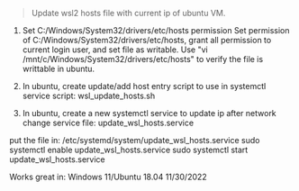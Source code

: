 >Update wsl2 hosts file with current ip of ubuntu VM.

1. Set C:/Windows/System32/drivers/etc/hosts permission
Set permission of C:/Windows/System32/drivers/etc/hosts, grant all permission to current login user, and set file as writable.
Use "vi /mnt/c/Windows/System32/drivers/etc/hosts" to verify the file is writtable in ubuntu.

2. In ubuntu, create update/add host entry script to use in systemctl service
script: wsl_update_hosts.sh

3. In ubuntu, create a new systemctl service to update ip after network change
service file: update_wsl_hosts.service

put the file in: /etc/systemd/system/update_wsl_hosts.service
sudo systemctl enable update_wsl_hosts.service
sudo systemctl start update_wsl_hosts.service

Works great in:
Windows 11/Ubuntu 18.04
11/30/2022
